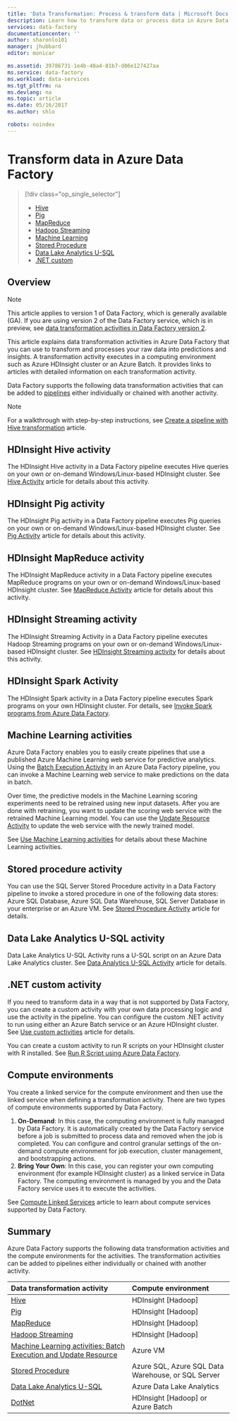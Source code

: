 ```yaml
---
title: 'Data Transformation: Process & transform data | Microsoft Docs'
description: Learn how to transform data or process data in Azure Data Factory using Hadoop, Machine Learning, or Azure Data Lake Analytics.
services: data-factory
documentationcenter: ''
author: sharonlo101
manager: jhubbard
editor: monicar

ms.assetid: 39786731-1e4b-40a4-81b7-d06e127427aa
ms.service: data-factory
ms.workload: data-services
ms.tgt_pltfrm: na
ms.devlang: na
ms.topic: article
ms.date: 05/16/2017
ms.author: shlo

robots: noindex
---
```

# Transform data in Azure Data Factory
> [!div class="op_single_selector"]
> * [Hive](data-factory-hive-activity.md)  
> * [Pig](data-factory-pig-activity.md)  
> * [MapReduce](data-factory-map-reduce.md)  
> * [Hadoop Streaming](data-factory-hadoop-streaming-activity.md)
> * [Machine Learning](data-factory-azure-ml-batch-execution-activity.md) 
> * [Stored Procedure](data-factory-stored-proc-activity.md)
> * [Data Lake Analytics U-SQL](data-factory-usql-activity.md)
> * [.NET custom](data-factory-use-custom-activities.md)

## Overview
> [!NOTE]
> This article applies to version 1 of Data Factory, which is generally available (GA). If you are using version 2 of the Data Factory service, which is in preview, see [data transformation activities in Data Factory version 2](../transform-data.md).

This article explains data transformation activities in Azure Data Factory that you can use to transform and processes your raw data into predictions and insights. A transformation activity executes in a computing environment such as Azure HDInsight cluster or an Azure Batch. It provides links to articles with detailed information on each transformation activity.

Data Factory supports the following data transformation activities that can be added to [pipelines](data-factory-create-pipelines.md) either individually or chained with another activity.

> [!NOTE]
> For a walkthrough with step-by-step instructions, see [Create a pipeline with Hive transformation](data-factory-build-your-first-pipeline.md) article.  
> 
> 

## HDInsight Hive activity
The HDInsight Hive activity in a Data Factory pipeline executes Hive queries on your own or on-demand Windows/Linux-based HDInsight cluster. See [Hive Activity](data-factory-hive-activity.md) article for details about this activity. 

## HDInsight Pig activity
The HDInsight Pig activity in a Data Factory pipeline executes Pig queries on your own or on-demand Windows/Linux-based HDInsight cluster. See [Pig Activity](data-factory-pig-activity.md) article for details about this activity. 

## HDInsight MapReduce activity
The HDInsight MapReduce activity in a Data Factory pipeline executes MapReduce programs on your own or on-demand Windows/Linux-based HDInsight cluster. See [MapReduce Activity](data-factory-map-reduce.md) article for details about this activity.

## HDInsight Streaming activity
The HDInsight Streaming Activity in a Data Factory pipeline executes Hadoop Streaming programs on your own or on-demand Windows/Linux-based HDInsight cluster. See [HDInsight Streaming activity](data-factory-hadoop-streaming-activity.md) for details about this activity.

## HDInsight Spark Activity
The HDInsight Spark activity in a Data Factory pipeline executes Spark programs on your own HDInsight cluster. For details, see [Invoke Spark programs from Azure Data Factory](data-factory-spark.md). 

## Machine Learning activities
Azure Data Factory enables you to easily create pipelines that use a published Azure Machine Learning web service for predictive analytics. Using the [Batch Execution Activity](data-factory-azure-ml-batch-execution-activity.md#invoking-a-web-service-using-batch-execution-activity) in an Azure Data Factory pipeline, you can invoke a Machine Learning web service to make predictions on the data in batch.

Over time, the predictive models in the Machine Learning scoring experiments need to be retrained using new input datasets. After you are done with retraining, you want to update the scoring web service with the retrained Machine Learning model. You can use the [Update Resource Activity](data-factory-azure-ml-batch-execution-activity.md#updating-models-using-update-resource-activity) to update the web service with the newly trained model.  

See [Use Machine Learning activities](data-factory-azure-ml-batch-execution-activity.md) for details about these Machine Learning activities. 

## Stored procedure activity
You can use the SQL Server Stored Procedure activity in a Data Factory pipeline to invoke a stored procedure in one of the following data stores: Azure SQL Database, Azure SQL Data Warehouse, SQL Server Database in your enterprise or an Azure VM. See [Stored Procedure Activity](data-factory-stored-proc-activity.md) article for details.  

## Data Lake Analytics U-SQL activity
Data Lake Analytics U-SQL Activity runs a U-SQL script on an Azure Data Lake Analytics cluster. See [Data Analytics U-SQL Activity](data-factory-usql-activity.md) article for details. 

## .NET custom activity
If you need to transform data in a way that is not supported by Data Factory, you can create a custom activity with your own data processing logic and use the activity in the pipeline. You can configure the custom .NET activity to run using either an Azure Batch service or an Azure HDInsight cluster. See [Use custom activities](data-factory-use-custom-activities.md) article for details. 

You can create a custom activity to run R scripts on your HDInsight cluster with R installed. See [Run R Script using Azure Data Factory](https://github.com/Azure/Azure-DataFactory/tree/master/Samples/RunRScriptUsingADFSample). 

## Compute environments
You create a linked service for the compute environment and then use the linked service when defining a transformation activity. There are two types of compute environments supported by Data Factory. 

1. **On-Demand**:  In this case, the computing environment is fully managed by Data Factory. It is automatically created by the Data Factory service before a job is submitted to process data and removed when the job is completed. You can configure and control granular settings of the on-demand compute environment for job execution, cluster management, and bootstrapping actions. 
2. **Bring Your Own**: In this case, you can register your own computing environment (for example HDInsight cluster) as a linked service in Data Factory. The computing environment is managed by you and the Data Factory service uses it to execute the activities. 

See [Compute Linked Services](data-factory-compute-linked-services.md) article to learn about compute services supported by Data Factory. 

## Summary
Azure Data Factory supports the following data transformation activities and the compute environments for the activities. The transformation activities can be added to pipelines either individually or chained with another activity.

| Data transformation activity | Compute environment |
|:--- |:--- |
| [Hive](data-factory-hive-activity.md) |HDInsight [Hadoop] |
| [Pig](data-factory-pig-activity.md) |HDInsight [Hadoop] |
| [MapReduce](data-factory-map-reduce.md) |HDInsight [Hadoop] |
| [Hadoop Streaming](data-factory-hadoop-streaming-activity.md) |HDInsight [Hadoop] |
| [Machine Learning activities: Batch Execution and Update Resource](data-factory-azure-ml-batch-execution-activity.md) |Azure VM |
| [Stored Procedure](data-factory-stored-proc-activity.md) |Azure SQL, Azure SQL Data Warehouse, or SQL Server |
| [Data Lake Analytics U-SQL](data-factory-usql-activity.md) |Azure Data Lake Analytics |
| [DotNet](data-factory-use-custom-activities.md) |HDInsight [Hadoop] or Azure Batch |

